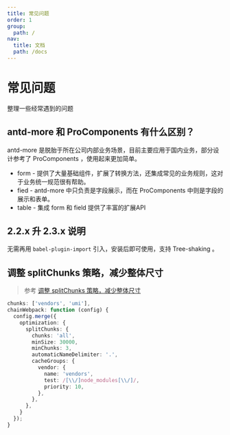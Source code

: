 ```yaml
---
title: 常见问题
order: 1
group:
  path: /
nav:
  title: 文档
  path: /docs
---
```


# 常见问题
 
整理一些经常遇到的问题 

## antd-more 和 ProComponents 有什么区别？

antd-more 是脱胎于所在公司内部业务场景，目前主要应用于国内业务，部分设计参考了 ProComponents ，使用起来更加简单。

- form - 提供了大量基础组件，扩展了转换方法，还集成常见的业务规则，这对于业务统一规范很有帮助。
- fied - antd-more 中只负责是字段展示，而在 ProComponents 中则是字段的展示和表单。
- table - 集成 form 和 field 提供了丰富的扩展API

## 2.2.x 升 2.3.x 说明

无需再用 `babel-plugin-import` 引入，安装后即可使用，支持 Tree-shaking 。

## 调整 splitChunks 策略，减少整体尺寸

> 参考 [调整 splitChunks 策略，减少整体尺寸](https://umijs.org/zh-CN/guide/boost-compile-speed#%E8%B0%83%E6%95%B4-splitchunks-%E7%AD%96%E7%95%A5%EF%BC%8C%E5%87%8F%E5%B0%91%E6%95%B4%E4%BD%93%E5%B0%BA%E5%AF%B8)

```typescript
chunks: ['vendors', 'umi'], 
chainWebpack: function (config) {
  config.merge({
    optimization: {
      splitChunks: {
        chunks: 'all',
        minSize: 30000,
        minChunks: 3,
        automaticNameDelimiter: '.',
        cacheGroups: {
          vendor: {
            name: 'vendors',
            test: /[\\/]node_modules[\\/]/,
            priority: 10,
          },
        },
      },
    }
  });
}
```